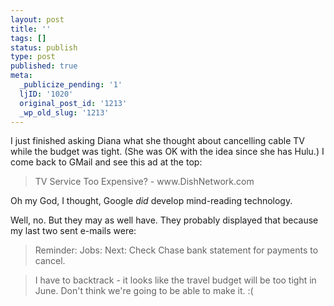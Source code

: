 ```yaml
---
layout: post
title: ''
tags: []
status: publish
type: post
published: true
meta:
  _publicize_pending: '1'
  ljID: '1020'
  original_post_id: '1213'
  _wp_old_slug: '1213'
---
```

I just finished asking Diana what she thought about cancelling cable TV while the budget was tight.  (She was OK with the idea since she has Hulu.)  I come back to GMail and see this ad at the top:

<blockquote>TV Service Too Expensive? - www.DishNetwork.com</blockquote>

Oh my God, I thought, Google <em>did</em> develop mind-reading technology.

Well, no.  But they may as well have.  They probably displayed that because my last two sent e-mails were:

<blockquote>Reminder: Jobs: Next: Check Chase bank statement for payments to cancel.</blockquote>

<blockquote>I have to backtrack - it looks like the travel budget will be too tight in June.  Don't think we're going to be able to make it.  :(</blockquote>
